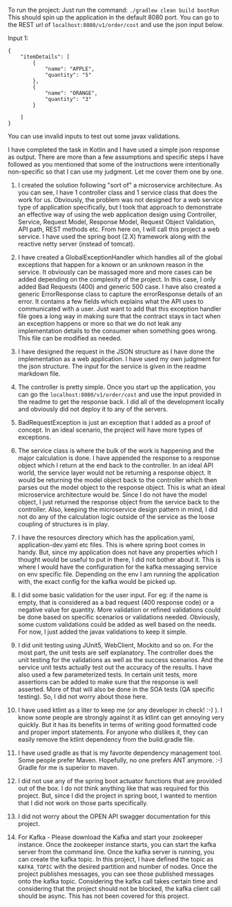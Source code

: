 To run the project:
Just run the command:
`./gradlew clean build bootRun`
This should spin up the application in the default 8080 port.
You can go to the REST url of `localhost:8080/v1/order/cost`
and use the json input below.

Input 1:
```
{
	"itemDetails": [
		{
			"name": "APPLE",
			"quantity": "5"
		},
		{
			"name": "ORANGE",
			"quantity": "3"
		}

	]
}
```

You can use invalid inputs to test out some javax validations.

I have completed the task in Kotlin and I have used a simple json response as output. There are more than a few assumptions and specific steps I have followed as you mentioned that some of the instructions were intentionally non-specific so that I can use my judgment. Let me cover them one by one.

1. I created the solution following "sort of" a microservice architecture. As you can see, I have 1 controller class and 1 service class that does the work for us. Obviously, the problem was not designed for a web service type of application specifically, but I took that approach to demonstrate an effective way of using the web application design using Controller, Service, Request Model, Response Model, Request Object Validation, API path, REST methods etc. From here on, I will call this project a web service.
I have used the spring boot (2.X) framework along with the reactive netty server (instead of tomcat).

2. I have created a GlobalExceptionHandler which handles all of the global exceptions that happen for a known or an unknown reason in the service. It obviously can be massaged more and more cases can be added depending on the complexity of the project. In this case, I only added Bad Requests (400) and generic 500 case. I have also created a generic ErrorResponse class to capture the errorResponse details of an error. It contains a few fields which explains what the API uses to communicated with a user. Just want to add that this exception handler file goes a long way in making sure that the contract stays in tact when an exception happens or more so that we do not leak any implementation details to the consumer when something goes wrong. This file can be modified as needed.

3. I have designed the request in the JSON structure as I have done the implementation as a web application. I have used my own judgment for the json structure. The input for the service is given in the readme markdown file.

4. The controller is pretty simple. Once you start up the application, you can go the `localhost:8080/v1/order/cost` and use the input provided in the readme to get the response back. I did all of the development locally and obviously did not deploy it to any of the servers.

5. BadRequestException is just an exception that I added as a proof of concept. In an ideal scenario, the project will have more types of exceptions.

6. The service class is where the bulk of the work is happening and the major calculation is done. I have appended the response to a response object which I return at the end back to the controller. In an ideal API world, the service layer would not be returning a response object. It would be returning the model object back to the controller which then parses out the model object  to the response object. This is what an ideal microservice architecture would be. Since I do not have the model object, I just returned the response object from the service back to the controller.
Also, keeping the microservice design pattern in mind, I did not do any of the calculation logic outside of the service as the loose coupling of structures is in play.

7. I have the resources directory which has the application.yaml, application-dev.yaml etc files. This is where spring boot comes in handy. But, since my application does not have any properties which I thought would be useful to put in there, I did not bother about it.
This is where I would have the configuration for the kafka messaging service on env specific file. Depending on the env I am running the application with, the exact config for the kafka would be picked up.

8. I did some basic validation for the user input. For eg: if the name is empty, that is considered as a bad request (400 response code) or a negative value for quantity. More validation or refined validations could be done based on specific scenarios or validations needed. Obviously, some custom validations could be added as well based on the needs. For now, I just added the javax validations to keep it simple.

9. I did unit testing using JUnit5, WebClient, Mockito and so on. For the most part, the unit tests are self explanatory. The controller does the unit testing for the validations as well as the success scenarios. And the service unit tests actually test out the accuracy of the results. I have also used a few parameterized tests. In certain unit tests, more assertions can be added to make sure that the response is well asserted. More of that will also be done in the SOA tests (QA specific testing). So, I did not worry about those here.

11. I have used ktlint as a liter to keep me (or any developer in check! :-) ). I know some people are strongly against it as ktlint can get annoying very quickly. But it has its benefits in terms of writing good formatted code and proper import statements. For anyone who dislikes it, they can easily remove the ktlint dependency from the build.gradle file.

12. I have used gradle as that is my favorite dependency management tool. Some people prefer Maven. Hopefully, no one prefers ANT anymore. :-)
Gradle for me is superior to maven.

13. I did not use any of the spring boot actuator functions that are provided out of the box. I do not think anything like that was required for this project. But, since I did the project in spring boot, I wanted to mention that I did not work on those parts specifically.

14. I did not worry about the OPEN API swagger documentation for this project.

15. For Kafka - Please download the Kafka and start your zookeeper instance. Once the zookeeper instance starts, you can start the kafka server from the command line.
Once the kafka server is running, you can create the kafka topic. In this project, I have defined the topic as ``KAFKA_TOPIC`` with the desired partition and number of nodes. Once the project publishes messages, you can see those published messages onto the kafka topic.
Considering the kafka call takes certain time and considering that the project should not be blocked, the kafka client call should be async. This has not been covered for this project.
